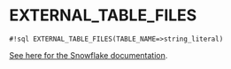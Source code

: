 # EXTERNAL_TABLE_FILES

`#!sql EXTERNAL_TABLE_FILES(TABLE_NAME=>string_literal)`

[See here for the Snowflake documentation](https://docs.snowflake.com/en/sql-reference/functions/external_table_files).
